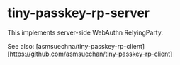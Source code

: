 # tiny-passkey-rp-server
This implements server-side WebAuthn RelyingParty.

See also: [asmsuechna/tiny-passkey-rp-client][https://github.com/asmsuechan/tiny-passkey-rp-client]
